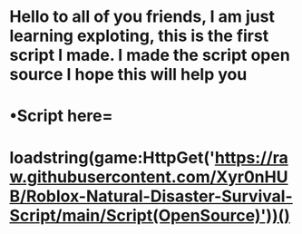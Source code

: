 # Hello to all of you friends, I am just learning exploting, this is the first script I made. I made the script open source I hope this will help you

# •Script here= 

 # loadstring(game:HttpGet('https://raw.githubusercontent.com/Xyr0nHUB/Roblox-Natural-Disaster-Survival-Script/main/Script(OpenSource)'))()
